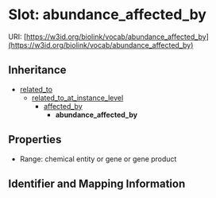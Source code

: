 # Slot: abundance_affected_by

URI: [https://w3id.org/biolink/vocab/abundance_affected_by](https://w3id.org/biolink/vocab/abundance_affected_by)




## Inheritance

* [related_to](related_to.md)
    * [related_to_at_instance_level](related_to_at_instance_level.md)
        * [affected_by](affected_by.md)
            * **abundance_affected_by**



## Properties

 * Range: chemical entity or gene or gene product



## Identifier and Mapping Information





